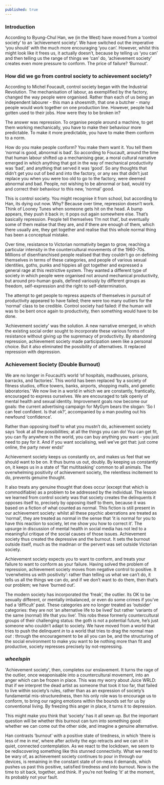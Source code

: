 ```yaml
---
published: true
---
```

### Introduction
According to Byung-Chul Han, we (in the West) have moved from a ‘control society’ to an ‘achievement society’. We have switched out the imperative ‘you should’ with the much more encouraging ‘you can’. However, whilst this might look like it frees us, it actually doesn’t, because by telling us ‘you can’ and then telling us the range of things we ‘can’ do, ‘achievement society’ creates even more pressure to conform. The price of failure? ‘Burnout’.

### How did we go from control society to achievement society?
According to Michel Foucault, control society began with the Industrial Revolution. The mechanisation of labour, as exemplified by the factory, changed the way people were organised. Rather than each of us being an independent labourer - this man a shoesmith, that one a butcher - many people would work together on one production line. However, people had gotten used to their jobs. How were they to be broken in?

The answer was repression. To organise people around a machine, to get them working mechanically, you have to make their behaviour more predictable. To make it more predictable, you have to make them conform to a norm.

How do you make people conform? You make them want it. You tell them ‘normal is good, abnormal is bad’. So according to Foucault, around the time that human labour shifted up a mechanising gear, a moral cultural narrative emerged in which anything that got in the way of mechanical productivity was ‘bad’, and anything that served it was ‘good’. So any thoughts that didn’t get you out of bed and into the factory, or any sex that didn’t just replace you when you were too old to go to the factory, were deemed abnormal and bad. People, not wishing to be abnormal or bad, would try and correct their behaviour to this new, ‘normal’ good.

This is control society. You might recognise it from school, but according to Han, its dying out now. Why? Because over time, repression doesn’t work. Think of Looney Tunes when someone gets hit on the head. A bump appears, they push it back in; it pops out again somewhere else. That’s basically repression. People tell themselves ‘I’m not that’, but eventually some of them realise that they are, and if there are enough of them, which there usually are, they get together and realise that this whole normal thing has been a conceptual mistake.

Over time, resistance to Victorian normativity began to grow, reaching a particular intensity in the countercultural movements of the 1960-70s. Millions of disenfranchised people realised that they couldn’t go on defining themselves in terms of these categories, and people of various sexual identities, goths, punks and hippies all got together and expressed a general rage at this restrictive system. They wanted a different type of society in which people were organised not around mechanical productivity, but around pro-human goals, defined variously by different groups as freedom, self-expression and the right to self-determination.

The attempt to get people to repress aspects of themselves in pursuit of productivity appeared to have failed; there were too many outliers for the ‘normal’ class to be credible. Control society had failed: if the human will was to be bent once again to productivity, then something would have to be done.

‘Achievement society’ was the solution. A new narrative emerged, in which the existing social order sought to incorporate these various forms of resistance without giving up the supremacy of productivity. By abandoning repression, achievement society made participation seem like a personal choice. But it also eliminated the possibility of alternatives. It replaced repression with depression.

### Achievement Society (Double Burnout)
We are no longer in Foucault’s world ‘of hospitals, madhouses, prisons, barracks, and factories’. This world has been replaced ‘by a society of fitness studios, office towers, banks, airports, shopping malls, and genetic laboratories.’ We now live in a world in which we are constantly, frantically, encouraged to express ourselves. We are encouraged to talk openly of mental health and sexual identity. Improvement goals now become our goals: the current advertising campaign for MyGym bears the slogan: ’So I can feel confident. Is that ok?’, accompanied by a man pouting out his newfound ‘confidence’.

Rather than opposing itself to what you mustn’t do, achievement society says ‘look at all the possibilities; at all the things you can do! You can get fit, you can fly anywhere in the world, you can buy anything you want - you just need to pay for it. And if you want socialising, well we’ve got that: just come online, the party never ends!’

Achievement society keeps us constantly on, and makes us feel that we should want to be on. It thus burns us out, doubly. By keeping us constantly on, it keeps us in a state of ‘flat multitasking’ common to all animals. The overwhelming positivity of achievement society, the relentless incitement to do, prevents genuine thought.

It also treats any genuine thought that does occur (except that which is commodifiable) as a problem to be addressed by the individual. The lesson we learned from control society was that society creates the delinquents it opposes itself to, precisely by opposing itself to them, because it was based on a fiction of what counted as normal. This fiction is still present in our achievement society: whilst all these psychic aberrations are treated as ‘normal’, they are treated as normal in the sense that ‘it is normal for you to have this reaction to society, let me show you how to correct it’. The upsurge in discussion of mental health in social media has not led to a meaningful critique of the social causes of those issues. Achievement society thus created the depressive and the burnout. It sets the burnout outside itself, much as the madman or the pervert was set outside Victorian society.

Achievement society expects you to want to conform, and treats your failure to want to conform as your failure. Having solved the problem of repression, achievement society moves from negative control to positive. It ‘overwhelms us with positivity’: rather than telling us what we can’t do, it tells us all the things we can do, and if we don’t want to do them, then that’s our problem; we have ‘burned out’.

The modern society has incorporated the ‘freak’, the outlier. Its OK to be sexually different, or mentally imbalanced, or even do some crimes if you’ve had a ‘difficult’ past. These categories are no longer treated as ‘outsider’ categories: they are not ‘an alternative life to be lived’ but rather ‘variants of the same (normal) life that you live’. This robs these formerly countercultural groups of their challenging status: the goth is not a potential future, he’s just someone who couldn’t adapt to society. We have moved from a world that tries to push the delinquent _in_ to a world that tries to drag the normal man _out_ : through the encouragement to be all you can be, and the structuring of the social environment to make you want to be nothing more than fit and productive, society represses precisely by not-repressing.

### _wheelspin_

'Achievement society', then, completes our enslavement. It turns the rage of the outlier, once weaponisable into a countercultural movement, into an anger which can be frozen in place. This was my worry about Juice WRLD: that if we interpret the dead artist as someone that took it too far, that failed to live within society’s rules, rather than as an expression of society’s fundamental mis-structuredness, then his only role was to encourage us to conform, to bring our raging emotions within the bounds set for us by conventional living. By freezing this anger in place, it turns it to depression.

This might make you think that ‘society’ has it all sewn up. But the important question will be whether this burnout can turn into something good: whether we can come out the other side, and imagine a genuine alternative.

Han contrasts ‘burnout’ with a positive state of tiredness, in which ‘there is less of me in me’, where after activity the ego retracts and we can sit in quiet, connected contemplation. As we react to the lockdown, we seem to be rediscovering something like this stunned connectivity. What we need to be wary of, as achievement society continues to pour in through our devices, is remaining in the constant state of on-ness it demands, which pushes us past this positive, satisfied tiredness and into burnout. Now is the time to sit back, together, and think. If you’re not feeling ‘it’ at the moment, its probably not your fault.
